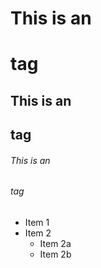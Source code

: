 # This is an <h1> tag
## This is an <h2> tag
###### This is an <h6> tag

* Item 1
* Item 2
  * Item 2a
  * Item 2b
